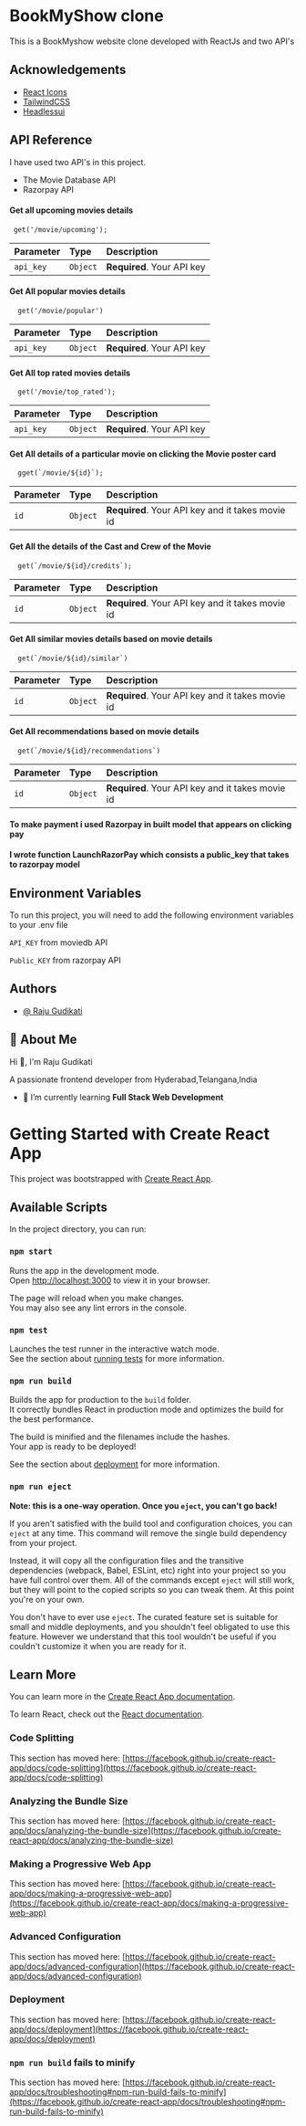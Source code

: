 
# BookMyShow clone

This is a BookMyshow website clone developed with ReactJs and two API's

## Acknowledgements

 - [React Icons](https://react-icons.github.io/react-icons/)
 - [TailwindCSS](https://tailwindcss.com/)
 - [Headlessui](https://headlessui.com)


## API Reference

I have used two API's in this project.
* The Movie Database API
* Razorpay API


#### Get all upcoming movies details

```http
 get('/movie/upcoming');
```

| Parameter | Type     | Description                |
| :-------- | :------- | :------------------------- |
| `api_key` | `Object` | **Required**. Your API key |

#### Get All popular movies details

```http
  get('/movie/popular')
```

| Parameter | Type     | Description                       |
| :-------- | :------- | :-------------------------------- |
| `api_key`      | `Object` | **Required**. Your API key |

#### Get All top rated movies details

```http
  get('/movie/top_rated');
```

| Parameter | Type     | Description                       |
| :-------- | :------- | :-------------------------------- |
| `api_key`      | `Object` | **Required**. Your API key |

#### Get All details of a particular movie on clicking the Movie poster card

```http
  gget(`/movie/${id}`);
```

| Parameter | Type     | Description                       |
| :-------- | :------- | :-------------------------------- |
| `id`      | `Object` | **Required**. Your API key and it takes movie id |

#### Get All the details of the Cast and Crew of the Movie 

```http
  get(`/movie/${id}/credits`);
```

| Parameter | Type     | Description                       |
| :-------- | :------- | :-------------------------------- |
| `id`      | `Object` | **Required**. Your API key and it takes movie id |

#### Get All similar movies details based on movie details

```http
  get(`/movie/${id}/similar`)
```

| Parameter | Type     | Description                       |
| :-------- | :------- | :-------------------------------- |
| `id`      | `Object` | **Required**. Your API key and it takes movie id|

#### Get All recommendations based on movie details

```http
  get(`/movie/${id}/recommendations`)
```

| Parameter | Type     | Description                       |
| :-------- | :------- | :-------------------------------- |
| `id`      | `Object` | **Required**. Your API key and it takes movie id|

#### To make payment i used Razorpay in built model that appears on clicking pay
#### I wrote function LaunchRazorPay which consists a public_key that takes to razorpay model

## Environment Variables

To run this project, you will need to add the following environment variables to your .env file

`API_KEY` from moviedb API

`Public_KEY` from razorpay API

## Authors

- [@ Raju Gudikati](https://www.github.com/IamIsaacRaj)

## 🚀 About Me
Hi 👋, I'm Raju Gudikati

A passionate frontend developer from Hyderabad,Telangana,India

- 🌱 I’m currently learning **Full Stack Web Development**

# Getting Started with Create React App

This project was bootstrapped with [Create React App](https://github.com/facebook/create-react-app).

## Available Scripts

In the project directory, you can run:

### `npm start`

Runs the app in the development mode.\
Open [http://localhost:3000](http://localhost:3000) to view it in your browser.

The page will reload when you make changes.\
You may also see any lint errors in the console.

### `npm test`

Launches the test runner in the interactive watch mode.\
See the section about [running tests](https://facebook.github.io/create-react-app/docs/running-tests) for more information.

### `npm run build`

Builds the app for production to the `build` folder.\
It correctly bundles React in production mode and optimizes the build for the best performance.

The build is minified and the filenames include the hashes.\
Your app is ready to be deployed!

See the section about [deployment](https://facebook.github.io/create-react-app/docs/deployment) for more information.

### `npm run eject`

**Note: this is a one-way operation. Once you `eject`, you can't go back!**

If you aren't satisfied with the build tool and configuration choices, you can `eject` at any time. This command will remove the single build dependency from your project.

Instead, it will copy all the configuration files and the transitive dependencies (webpack, Babel, ESLint, etc) right into your project so you have full control over them. All of the commands except `eject` will still work, but they will point to the copied scripts so you can tweak them. At this point you're on your own.

You don't have to ever use `eject`. The curated feature set is suitable for small and middle deployments, and you shouldn't feel obligated to use this feature. However we understand that this tool wouldn't be useful if you couldn't customize it when you are ready for it.

## Learn More

You can learn more in the [Create React App documentation](https://facebook.github.io/create-react-app/docs/getting-started).

To learn React, check out the [React documentation](https://reactjs.org/).

### Code Splitting

This section has moved here: [https://facebook.github.io/create-react-app/docs/code-splitting](https://facebook.github.io/create-react-app/docs/code-splitting)

### Analyzing the Bundle Size

This section has moved here: [https://facebook.github.io/create-react-app/docs/analyzing-the-bundle-size](https://facebook.github.io/create-react-app/docs/analyzing-the-bundle-size)

### Making a Progressive Web App

This section has moved here: [https://facebook.github.io/create-react-app/docs/making-a-progressive-web-app](https://facebook.github.io/create-react-app/docs/making-a-progressive-web-app)

### Advanced Configuration

This section has moved here: [https://facebook.github.io/create-react-app/docs/advanced-configuration](https://facebook.github.io/create-react-app/docs/advanced-configuration)

### Deployment

This section has moved here: [https://facebook.github.io/create-react-app/docs/deployment](https://facebook.github.io/create-react-app/docs/deployment)

### `npm run build` fails to minify

This section has moved here: [https://facebook.github.io/create-react-app/docs/troubleshooting#npm-run-build-fails-to-minify](https://facebook.github.io/create-react-app/docs/troubleshooting#npm-run-build-fails-to-minify)
